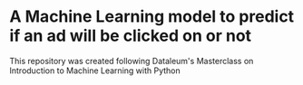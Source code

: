 # A Machine Learning model to predict if an ad will be clicked on or not
This repository was created following Dataleum's Masterclass on Introduction to Machine Learning with Python
